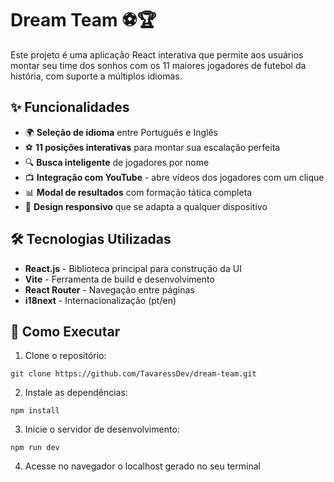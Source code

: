 # Dream Team ⚽🏆  

Este projeto é uma aplicação React interativa que permite aos usuários montar seu time dos sonhos com os 11 maiores jogadores de futebol da história, com suporte a múltiplos idiomas.  

## ✨ Funcionalidades  

- 🌍 **Seleção de idioma** entre Português e Inglês  
- ⚽ **11 posições interativas** para montar sua escalação perfeita  
- 🔍 **Busca inteligente** de jogadores por nome  
- 📺 **Integração com YouTube** - abre vídeos dos jogadores com um clique  
- 📊 **Modal de resultados** com formação tática completa  
- 🎨 **Design responsivo** que se adapta a qualquer dispositivo  

## 🛠️ Tecnologias Utilizadas  

- **React.js** - Biblioteca principal para construção da UI  
- **Vite** - Ferramenta de build e desenvolvimento  
- **React Router** - Navegação entre páginas  
- **i18next** - Internacionalização (pt/en)  


## 🚀 Como Executar  

1. Clone o repositório:
```
git clone https://github.com/TavaressDev/dream-team.git
```

2. Instale as dependências:
```
npm install
```
3. Inicie o servidor de desenvolvimento:
```
npm run dev
```

4. Acesse no navegador o localhost gerado no seu terminal

